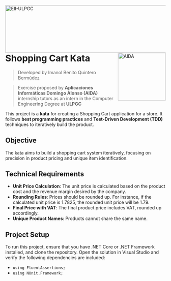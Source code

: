 <a href="https://www.eii.ulpgc.es" target="_blank">
    <img src="https://www.eii.ulpgc.es/sites/default/files/eii-acron-mod.png" alt="EII-ULPGC" align="right" width="516" height="150" />
</a>
<a href="https://www.domingoalonsogroup.com" target="_blank">
    <img src="https://www.domingoalonsogroup.com/user/pages/02.empresas/aida/Logo%20AIDA.png" alt="AIDA" align="right" height="150" />
</a>

# Shopping Cart Kata
> Developed by Imanol Benito Quintero Bermúdez

> Exercise proposed by **Aplicaciones Informáticas Domingo Alonso (AIDA)** internship tutors as an intern in the Computer Engineering Degree at **ULPGC**

This project is a **kata** for creating a Shopping Cart application for a store. It follows **best programming practices** and **Test-Driven Development (TDD)** techniques to iteratively build the product.

## Objective
The kata aims to build a shopping cart system iteratively, focusing on precision in product pricing and unique item identification.

## Technical Requirements
- **Unit Price Calculation**: The unit price is calculated based on the product cost and the revenue margin desired by the company.
- **Rounding Rules**: Prices should be rounded up. For instance, if the calculated unit price is 1.7825, the rounded unit price will be 1.79.
- **Final Price with VAT**: The final product price includes VAT, rounded up accordingly.
- **Unique Product Names**: Products cannot share the same name.

## Project Setup
To run this project, ensure that you have .NET Core or .NET Framework installed, and clone the repository. Open the solution in Visual Studio and verify the following dependencies are included:
- `using FluentAssertions;`
- `using NUnit.Framework;`
